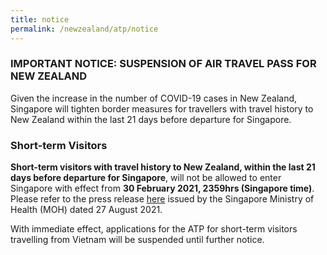 ```yaml
---
title: notice
permalink: /newzealand/atp/notice
---
```

### IMPORTANT NOTICE: SUSPENSION OF AIR TRAVEL PASS FOR NEW ZEALAND

Given the increase in the number of COVID-19 cases in New Zealand, Singapore will tighten border measures for travellers with travel history to New Zealand within the last 21 days before departure for Singapore. 

### Short-term Visitors 

**Short-term visitors with travel history to New Zealand, within the last 21 days before departure for Singapore**, will not be allowed to enter Singapore with effect from **30 February 2021, 2359hrs (Singapore time)**. Please refer to the press release [here]() issued by the Singapore Ministry of Health (MOH) dated 27 August 2021. 

With immediate effect, applications for the ATP for short-term visitors travelling from Vietnam will be suspended until further notice. 